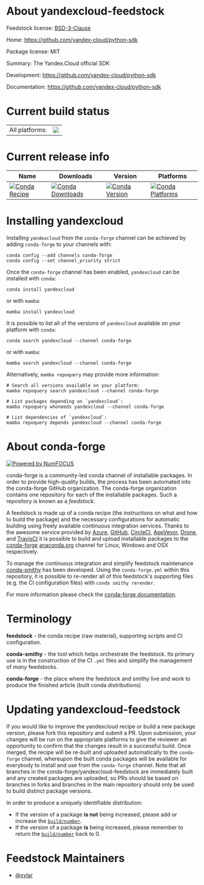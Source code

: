 About yandexcloud-feedstock
===========================

Feedstock license: [BSD-3-Clause](https://github.com/conda-forge/yandexcloud-feedstock/blob/main/LICENSE.txt)

Home: https://github.com/yandex-cloud/python-sdk

Package license: MIT

Summary: The Yandex.Cloud official SDK

Development: https://github.com/yandex-cloud/python-sdk

Documentation: https://github.com/yandex-cloud/python-sdk

Current build status
====================


<table><tr><td>All platforms:</td>
    <td>
      <a href="https://dev.azure.com/conda-forge/feedstock-builds/_build/latest?definitionId=12010&branchName=main">
        <img src="https://dev.azure.com/conda-forge/feedstock-builds/_apis/build/status/yandexcloud-feedstock?branchName=main">
      </a>
    </td>
  </tr>
</table>

Current release info
====================

| Name | Downloads | Version | Platforms |
| --- | --- | --- | --- |
| [![Conda Recipe](https://img.shields.io/badge/recipe-yandexcloud-green.svg)](https://anaconda.org/conda-forge/yandexcloud) | [![Conda Downloads](https://img.shields.io/conda/dn/conda-forge/yandexcloud.svg)](https://anaconda.org/conda-forge/yandexcloud) | [![Conda Version](https://img.shields.io/conda/vn/conda-forge/yandexcloud.svg)](https://anaconda.org/conda-forge/yandexcloud) | [![Conda Platforms](https://img.shields.io/conda/pn/conda-forge/yandexcloud.svg)](https://anaconda.org/conda-forge/yandexcloud) |

Installing yandexcloud
======================

Installing `yandexcloud` from the `conda-forge` channel can be achieved by adding `conda-forge` to your channels with:

```
conda config --add channels conda-forge
conda config --set channel_priority strict
```

Once the `conda-forge` channel has been enabled, `yandexcloud` can be installed with `conda`:

```
conda install yandexcloud
```

or with `mamba`:

```
mamba install yandexcloud
```

It is possible to list all of the versions of `yandexcloud` available on your platform with `conda`:

```
conda search yandexcloud --channel conda-forge
```

or with `mamba`:

```
mamba search yandexcloud --channel conda-forge
```

Alternatively, `mamba repoquery` may provide more information:

```
# Search all versions available on your platform:
mamba repoquery search yandexcloud --channel conda-forge

# List packages depending on `yandexcloud`:
mamba repoquery whoneeds yandexcloud --channel conda-forge

# List dependencies of `yandexcloud`:
mamba repoquery depends yandexcloud --channel conda-forge
```


About conda-forge
=================

[![Powered by
NumFOCUS](https://img.shields.io/badge/powered%20by-NumFOCUS-orange.svg?style=flat&colorA=E1523D&colorB=007D8A)](https://numfocus.org)

conda-forge is a community-led conda channel of installable packages.
In order to provide high-quality builds, the process has been automated into the
conda-forge GitHub organization. The conda-forge organization contains one repository
for each of the installable packages. Such a repository is known as a *feedstock*.

A feedstock is made up of a conda recipe (the instructions on what and how to build
the package) and the necessary configurations for automatic building using freely
available continuous integration services. Thanks to the awesome service provided by
[Azure](https://azure.microsoft.com/en-us/services/devops/), [GitHub](https://github.com/),
[CircleCI](https://circleci.com/), [AppVeyor](https://www.appveyor.com/),
[Drone](https://cloud.drone.io/welcome), and [TravisCI](https://travis-ci.com/)
it is possible to build and upload installable packages to the
[conda-forge](https://anaconda.org/conda-forge) [anaconda.org](https://anaconda.org/)
channel for Linux, Windows and OSX respectively.

To manage the continuous integration and simplify feedstock maintenance
[conda-smithy](https://github.com/conda-forge/conda-smithy) has been developed.
Using the ``conda-forge.yml`` within this repository, it is possible to re-render all of
this feedstock's supporting files (e.g. the CI configuration files) with ``conda smithy rerender``.

For more information please check the [conda-forge documentation](https://conda-forge.org/docs/).

Terminology
===========

**feedstock** - the conda recipe (raw material), supporting scripts and CI configuration.

**conda-smithy** - the tool which helps orchestrate the feedstock.
                   Its primary use is in the construction of the CI ``.yml`` files
                   and simplify the management of *many* feedstocks.

**conda-forge** - the place where the feedstock and smithy live and work to
                  produce the finished article (built conda distributions)


Updating yandexcloud-feedstock
==============================

If you would like to improve the yandexcloud recipe or build a new
package version, please fork this repository and submit a PR. Upon submission,
your changes will be run on the appropriate platforms to give the reviewer an
opportunity to confirm that the changes result in a successful build. Once
merged, the recipe will be re-built and uploaded automatically to the
`conda-forge` channel, whereupon the built conda packages will be available for
everybody to install and use from the `conda-forge` channel.
Note that all branches in the conda-forge/yandexcloud-feedstock are
immediately built and any created packages are uploaded, so PRs should be based
on branches in forks and branches in the main repository should only be used to
build distinct package versions.

In order to produce a uniquely identifiable distribution:
 * If the version of a package **is not** being increased, please add or increase
   the [``build/number``](https://docs.conda.io/projects/conda-build/en/latest/resources/define-metadata.html#build-number-and-string).
 * If the version of a package **is** being increased, please remember to return
   the [``build/number``](https://docs.conda.io/projects/conda-build/en/latest/resources/define-metadata.html#build-number-and-string)
   back to 0.

Feedstock Maintainers
=====================

* [@xylar](https://github.com/xylar/)


<!-- dummy commit to enable rerendering -->

